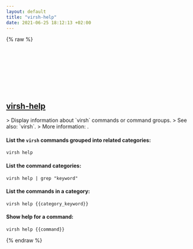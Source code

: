 ```yaml
---
layout: default
title: "virsh-help"
date: 2021-06-25 18:12:13 +02:00
---
```

{% raw %}
<h2 id="virsh-help">
  <a href="/en/common/virsh-help.html">virsh-help</a> <a href="#virsh-help"><svg class="icon">
    <use href="/assets/images/unicode_sprite.svg#link" />
  </svg></a>
</h2>
> Display information about `virsh` commands or command groups.
> See also: `virsh`.
> More information: <https://manned.org/virsh>.

#### List the `virsh` commands grouped into related categories:
```shell
virsh help
```
#### List the command categories:
```shell
virsh help | grep "keyword"
```
#### List the commands in a category:
```shell
virsh help {{category_keyword}}
```
#### Show help for a command:
```shell
virsh help {{command}}
```
{% endraw %}